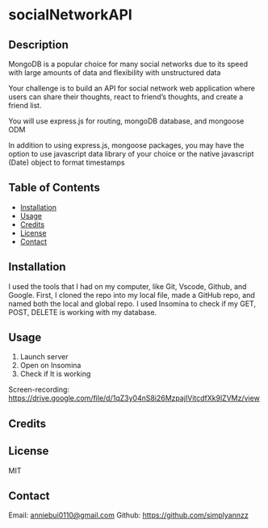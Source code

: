 # socialNetworkAPI

## Description

MongoDB is a popular choice for many social networks due to its speed with large amounts of data and flexibility with unstructured data

Your challenge is to build an API for social network web application where users can share their thoughts, react to friend’s thoughts, and create a friend list.

You will use express.js for routing, mongoDB database, and mongoose ODM

In addition to using express.js, mongoose packages, you may have the option to use javascript data library of your choice or the native javascript (Date) object to format timestamps

## Table of Contents

- [Installation](#installation)
- [Usage](#usage)
- [Credits](#credits)
- [License](#license)
- [Contact](#contact)

## Installation

I used the tools that I had on my computer, like Git, Vscode, Github, and Google. First, I cloned the repo into my local file, made a GitHub repo, and named both the local and global repo. I used Insomina to check if my GET, POST, DELETE is working with my database.

## Usage

1. Launch server
2. Open on Insomina
3. Check if It is working

Screen-recording: https://drive.google.com/file/d/1qZ3y04nS8i26MzpajIVitcdfXk9lZVMz/view

## Credits

## License

MIT

## Contact

Email: anniebui0110@gmail.com
Github: https://github.com/simplyannzz
